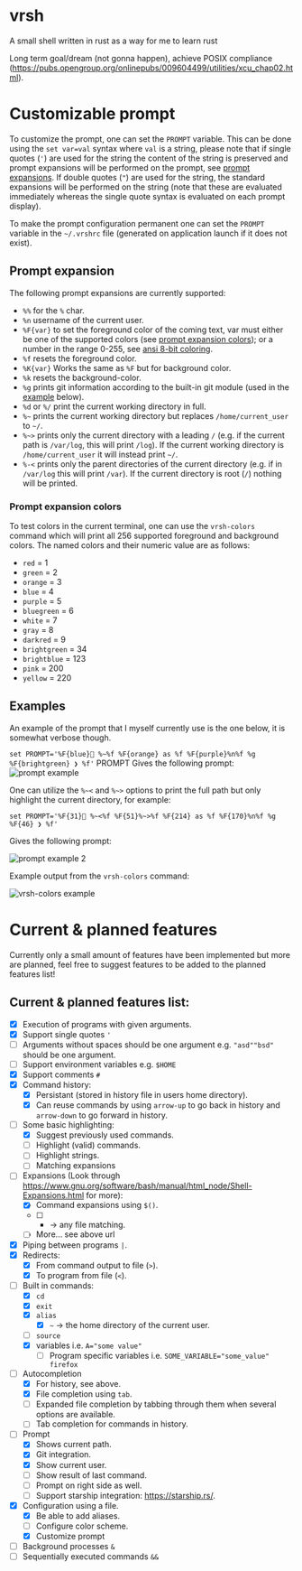 # vrsh

A small shell written in rust as a way for me to learn rust

Long term goal/dream (not gonna happen), achieve POSIX compliance (https://pubs.opengroup.org/onlinepubs/009604499/utilities/xcu_chap02.html).

# Customizable prompt

To customize the prompt, one can set the `PROMPT` variable.
This can be done using the `set var=val` syntax where `val` is a string, please note that if single quotes (`'`) are used for the string the content of the string is preserved and prompt expansions will be performed on the prompt, see [prompt expansions](#Prompt-expansion).
If double quotes (`"`) are used for the string, the standard expansions will be performed on the string (note that these are evaluated immediately whereas the single quote syntax is evaluated on each prompt display).

To make the prompt configuration permanent one can set the `PROMPT` variable in the `~/.vrshrc` file (generated on application launch if it does not exist).

## Prompt expansion

The following prompt expansions are currently supported:

-   `%%` for the `%` char.
-   `%n` username of the current user.
-   `%F{var}` to set the foreground color of the coming text, var must either be one of the supported colors (see [prompt expansion colors](#prompt-expansion-colors)); 
    or a number in the range 0-255, see [ansi 8-bit coloring](https://en.wikipedia.org/wiki/ANSI_escape_code#8-bit).
-   `%f` resets the foreground color.
-   `%K{var}` Works the same as `%F` but for background color.
-   `%k` resets the background-color.
-   `%g` prints git information according to the built-in git module (used in the [example](#example) below).
-   `%d` or `%/` print the current working directory in full.
-   `%~` prints the current working directory but replaces `/home/current_user` to `~/`.
-   `%~>` prints only the current directory with a leading `/` (e.g. if the current path is `/var/log`, this will print `/log`). If the current working directory is `/home/current_user` it will instead print `~/`.
-   `%-<` prints only the parent directories of the current directory (e.g. if in `/var/log` this will print `/var`). If the current directory is root (`/`) nothing will be printed.

### Prompt expansion colors
To test colors in the current terminal, one can use the `vrsh-colors` 
command which will print all 256 supported foreground and background colors.
The named colors and their numeric value are as follows:
- `red` = 1
- `green` = 2
- `orange` = 3
- `blue` = 4
- `purple` = 5
- `bluegreen` = 6
- `white` = 7
- `gray` = 8
- `darkred` = 9
- `brightgreen` = 34
- `brightblue` = 123
- `pink` = 200
- `yellow` = 220

## Examples
An example of the prompt that I myself currently use is the one below, it is somewhat verbose though.

```set PROMPT='%F{blue} %~%f %F{orange} as %f %F{purple}%n%f %g %F{brightgreen} ❯ %f'```
PROMPT
Gives the following prompt:
![prompt example](docs/images/example_prompt_1.png)

One can utilize the `%~<` and `%~>` options to print the full path but only highlight the current directory, for example:

```set PROMPT='%F{31} %~<%f %F{51}%~>%f %F{214} as %f %F{170}%n%f %g %F{46} ❯ %f'```

Gives the following prompt:

![prompt example 2](docs/images/example_prompt_2.png)

Example output from the `vrsh-colors` command:

![vrsh-colors example](docs/images/example_vrsh_colors_output.png) 

# Current & planned features

Currently only a small amount of features have been implemented but more are planned, feel free to suggest features to be added to the planned features list!

## Current & planned features list:

-   [x] Execution of programs with given arguments.
-   [x] Support single quotes `'`
-   [ ] Arguments without spaces should be one argument e.g. `"asd""bsd"` should be one argument.
-   [ ] Support environment variables e.g. `$HOME`
-   [x] Support comments `#`
-   [x] Command history:
    -   [x] Persistant (stored in history file in users home directory).
    -   [x] Can reuse commands by using `arrow-up` to go back in history and `arrow-down` to go forward in history.
-   [ ] Some basic highlighting:
    -   [x] Suggest previously used commands.
    -   [ ] Highlight (valid) commands.
    -   [ ] Highlight strings.
    -   [ ] Matching expansions
-   [ ] Expansions (Look through https://www.gnu.org/software/bash/manual/html_node/Shell-Expansions.html for more):
    -   [x] Command expansions using `$()`.
    -   [ ] -   -> any file matching.
    -   [ ] More... see above url
-   [x] Piping between programs `|`.
-   [x] Redirects:
    -   [x] From command output to file (`>`).
    -   [x] To program from file (`<`).
-   [ ] Built in commands:
    -   [x] `cd`
    -   [x] `exit`
    -   [x] `alias`
        -   [x] `~` -> the home directory of the current user.
    -   [ ] `source`
    -   [x] variables i.e. `A="some value"`
        -   [ ] Program specific variables i.e. `SOME_VARIABLE="some_value" firefox`
-   [ ] Autocompletion
    -   [x] For history, see above.
    -   [x] File completion using `tab`.
    -   [ ] Expanded file completion by tabbing through them when several options are available.
    -   [ ] Tab completion for commands in history.
-   [ ] Prompt
    -   [x] Shows current path.
    -   [x] Git integration.
    -   [x] Show current user.
    -   [ ] Show result of last command.
    -   [ ] Prompt on right side as well.
    -   [ ] Support starship integration: https://starship.rs/.
-   [x] Configuration using a file.
    -   [x] Be able to add aliases.
    -   [ ] Configure color scheme.
    -   [x] Customize prompt
-   [ ] Background processes `&`
-   [ ] Sequentially executed commands `&&`
